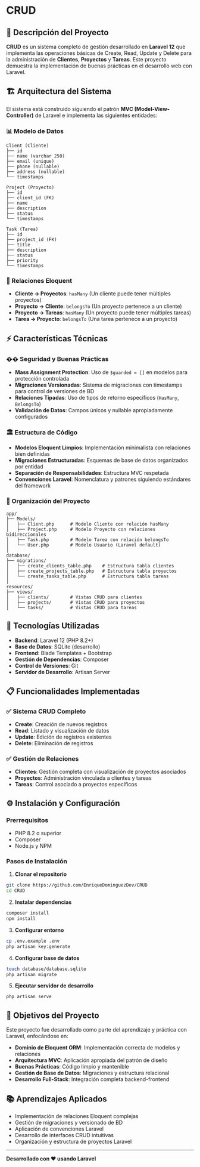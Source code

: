 ﻿# CRUD

## 📖 Descripción del Proyecto

**CRUD** es un sistema completo de gestión desarrollado en **Laravel 12** que implementa las operaciones básicas de Create, Read, Update y Delete para la administración de **Clientes**, **Proyectos** y **Tareas**. Este proyecto demuestra la implementación de buenas prácticas en el desarrollo web con Laravel.

## 🏗️ Arquitectura del Sistema

El sistema está construido siguiendo el patrón **MVC (Model-View-Controller)** de Laravel e implementa las siguientes entidades:

### 📊 Modelo de Datos

```
Client (Cliente)
├── id
├── name (varchar 250)
├── email (unique)
├── phone (nullable)
├── address (nullable)
└── timestamps

Project (Proyecto)
├── id
├── client_id (FK)
├── name
├── description
├── status
└── timestamps

Task (Tarea)
├── id
├── project_id (FK)
├── title
├── description
├── status
├── priority
└── timestamps
```

### 🔗 Relaciones Eloquent

- **Cliente → Proyectos**: `hasMany` (Un cliente puede tener múltiples proyectos)
- **Proyecto → Cliente**: `belongsTo` (Un proyecto pertenece a un cliente)
- **Proyecto → Tareas**: `hasMany` (Un proyecto puede tener múltiples tareas)
- **Tarea → Proyecto**: `belongsTo` (Una tarea pertenece a un proyecto)

## ⚡ Características Técnicas

### ��️ Seguridad y Buenas Prácticas

- **Mass Assignment Protection**: Uso de `$guarded = []` en modelos para protección controlada
- **Migraciones Versionadas**: Sistema de migraciones con timestamps para control de versiones de BD
- **Relaciones Tipadas**: Uso de tipos de retorno específicos (`HasMany`, `BelongsTo`)
- **Validación de Datos**: Campos únicos y nullable apropiadamente configurados

### 🏛️ Estructura de Código

- **Modelos Eloquent Limpios**: Implementación minimalista con relaciones bien definidas
- **Migraciones Estructuradas**: Esquemas de base de datos organizados por entidad
- **Separación de Responsabilidades**: Estructura MVC respetada
- **Convenciones Laravel**: Nomenclatura y patrones siguiendo estándares del framework

### 📁 Organización del Proyecto

```
app/
├── Models/
│   ├── Client.php      # Modelo Cliente con relación hasMany
│   ├── Project.php     # Modelo Proyecto con relaciones bidireccionales
│   ├── Task.php        # Modelo Tarea con relación belongsTo
│   └── User.php        # Modelo Usuario (Laravel default)
│
database/
├── migrations/
│   ├── create_clients_table.php    # Estructura tabla clientes
│   ├── create_projects_table.php   # Estructura tabla proyectos
│   └── create_tasks_table.php      # Estructura tabla tareas
│
resources/
├── views/
│   ├── clients/        # Vistas CRUD para clientes
│   ├── projects/       # Vistas CRUD para proyectos
│   └── tasks/          # Vistas CRUD para tareas
```

## 🚀 Tecnologías Utilizadas

- **Backend**: Laravel 12 (PHP 8.2+)
- **Base de Datos**: SQLite (desarrollo)
- **Frontend**: Blade Templates + Bootstrap
- **Gestión de Dependencias**: Composer
- **Control de Versiones**: Git
- **Servidor de Desarrollo**: Artisan Server

## 📋 Funcionalidades Implementadas

### ✅ Sistema CRUD Completo
- **Create**: Creación de nuevos registros
- **Read**: Listado y visualización de datos
- **Update**: Edición de registros existentes
- **Delete**: Eliminación de registros

### ✅ Gestión de Relaciones
- **Clientes**: Gestión completa con visualización de proyectos asociados
- **Proyectos**: Administración vinculada a clientes y tareas
- **Tareas**: Control asociado a proyectos específicos

## ⚙️ Instalación y Configuración

### Prerrequisitos
- PHP 8.2 o superior
- Composer
- Node.js y NPM

### Pasos de Instalación

1. **Clonar el repositorio**
```bash
git clone https://github.com/EnriqueDominguezDev/CRUD
cd CRUD
```

2. **Instalar dependencias**
```bash
composer install
npm install
```

3. **Configurar entorno**
```bash
cp .env.example .env
php artisan key:generate
```

4. **Configurar base de datos**
```bash
touch database/database.sqlite
php artisan migrate
```

5. **Ejecutar servidor de desarrollo**
```bash
php artisan serve
```

## 🎯 Objetivos del Proyecto

Este proyecto fue desarrollado como parte del aprendizaje y práctica con Laravel, enfocándose en:

- **Dominio de Eloquent ORM**: Implementación correcta de modelos y relaciones
- **Arquitectura MVC**: Aplicación apropiada del patrón de diseño
- **Buenas Prácticas**: Código limpio y mantenible
- **Gestión de Base de Datos**: Migraciones y estructura relacional
- **Desarrollo Full-Stack**: Integración completa backend-frontend

## 📚 Aprendizajes Aplicados

- Implementación de relaciones Eloquent complejas
- Gestión de migraciones y versionado de BD
- Aplicación de convenciones Laravel
- Desarrollo de interfaces CRUD intuitivas
- Organización y estructura de proyectos Laravel

---

**Desarrollado con ❤️ usando Laravel**
